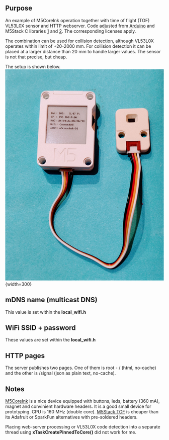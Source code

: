 ## Purpose
An example of M5CoreInk operation together with time of flight (TOF) VL53L0X sensor and HTTP webserver.
Code adjusted from [Arduino](https://docs.arduino.cc/) and M5Stack C libraries [1](https://github.com/m5stack/M5Core-Ink) and [2](https://github.com/m5stack/M5Unit-TOF). The corresponding licenses apply.

The combination can be used for collision detection, although VL53L0X operates within limit of +20-2000 mm. For collision detection it can be placed at a larger distance than 20 mm to handle larger values. The sensor is not that precise, but cheap. 

The setup is shown below.
![M5Stack CoreInk + TOF](./m5coreink.jpg){width=300}

## mDNS name (multicast DNS)
This value is set within the __local_wifi.h__

## WiFi SSID + password
These values are set within the __local_wifi.h__

## HTTP pages
The server publishes two pages. One of them is root - / (html, no-cache) and the other is /signal (json as plain text, no-cache).

## Notes
[M5CoreInk](https://docs.m5stack.com/en/core/coreink) is a nice device equipped with buttons, leds, battery (360 mA), magnet and convinient hardware headers.
It is a good small device for prototyping. CPU is 160 MHz (double core). [M5Stack TOF](https://docs.m5stack.com/en/unit/TOF) is cheaper than its Adafruit or SparkFun alternatives with pre-soldered headers.

Placing web-server processing or VL53L0X code detection into a separate thread using __xTaskCreatePinnedToCore()__ did not work for me.

